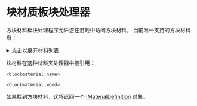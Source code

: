 # 块材质板块处理器

方块材料板块处理程序允许您在游戏中访问方块材料。 当前唯一支持的方块材料有：

<details>
    <summary>点击以展开材料列表</summary>
    <ul>
        <li>Air</li>
        <li>草地</li>
        <li>地线</li>
        <li>木头</li>
        <li>摇动</li>
        <li>铁色</li>
        <li>铁道体</li>
        <li>水</li>
        <li>Lava</li>
        <li>叶子</li>
        <li>Plants</li>
        <li>Vine</li>
        <li>Sponge</li>
        <li>布色</li>
        <li>火力</li>
        <li>沙子</li>
        <li>电路</li>
        <li>地毯座</li>
        <li>玻璃板</li>
        <li>红石光</li>
        <li>TNT</li>
        <li>珊瑚状体</li>
        <li>冰箱</li>
        <li>封装冰箱</li>
        <li>雪花</li>
        <li>Cactus</li>
        <li>粘土</li>
        <li>Gourd</li>
        <li>龙蛋</li>
        <li>门户网站</li>
        <li>蛋糕！</li>
        <li>Web</li>
    </ul>
</details>

块材料在这种材料夹处理器中被引用：

```zenscript
<blockmaterial:name>

<blockmaterial:wood>
```

如果找到方块材料，这将返回一个 [IMaterialDefinition](/Mods/ContentTweaker/Vanilla/Types/Block/IMaterialDefinition/) 对象。